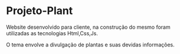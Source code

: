 # Projeto-Plant

Website desenvolvido para cliente, na construção do mesmo foram utilizadas as tecnologias Html,Css,Js.


O tema envolve a divulgação de plantas e suas devidas informações.



